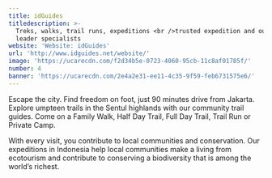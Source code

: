 ```yaml
---
title: idGuides
titledescription: >-
  Treks, walks, trail runs, expeditions <br />trusted expedition and outdoor
  leader specialists 
website: 'Website: idGuides'
url: 'http://www.idguides.net/website/'
image: 'https://ucarecdn.com/f2d34b5e-0723-4060-95cb-11c8af01785f/'
number: 4
banner: 'https://ucarecdn.com/2e4a2e31-ee11-4c35-9f59-feb6731575e6/'
---
```

Escape the city. Find freedom on foot, just 90 minutes drive from Jakarta. Explore umpteen trails in the Sentul highlands with our community trail guides.  Come on a Family Walk, Half Day Trail, Full Day Trail, Trail Run or Private Camp.  

With every visit, you contribute to local communities and conservation. Our expeditions in Indonesia help local communities make a living from ecotourism and contribute to conserving a biodiversity that is among the world’s richest.
